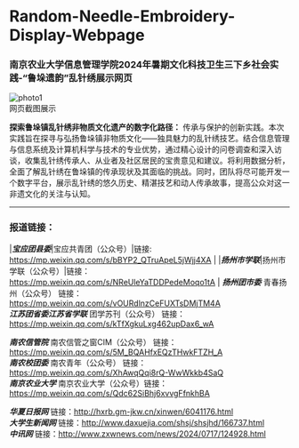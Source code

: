 # Random-Needle-Embroidery-Display-Webpage
### 南京农业大学信息管理学院2024年暑期文化科技卫生三下乡社会实践-“鲁垛遗韵”乱针绣展示网页  

![photo1](https://github.com/user-attachments/assets/39897d26-d2ab-4c19-9597-2fefa9707bdf)  
网页截图展示

**探索鲁垛镇乱针绣非物质文化遗产的数字化路径：**
传承与保护的创新实践。本次实践旨在探寻与弘扬鲁垛镇非物质文化——独具魅力的乱针绣技艺。结合信息管理与信息系统及计算机科学与技术的专业优势，通过精心设计的问卷调查和深入访谈，收集乱针绣传承人、从业者及社区居民的宝贵意见和建议。将利用数据分析，全面了解乱针绣在鲁垛镇的传承现状及其面临的挑战。同时，团队将尽可能开发一个数字平台，展示乱针绣的悠久历史、精湛技艺和动人传承故事，提高公众对这一非遗文化的关注与认知。

---
### 报道链接：
|***宝应团县委***|宝应共青团（公众号）|链接: https://mp.weixin.qq.com/s/bBYP2_QTruApeL5jWjj4XA  |
|***扬州市学联***|扬州市学联（公众号）|链接：https://mp.weixin.qq.com/s/NReUleYaTDDPedeMoqo1tA  |
***扬州团市委***   青春扬州（公众号） 链接：https://mp.weixin.qq.com/s/vOURdlnzCeFUXTsDMjTM4A  
***江苏团省委江苏省学联***   团学苏刊（公众号） 链接：https://mp.weixin.qq.com/s/kTfXgkuLxg462upDax6_wA  

***南农信管院***   南农信管之窗CIM（公众号） 链接：https://mp.weixin.qq.com/s/5M_BQAHfxEQzTHwkFTZH_A  
***南农校团委***   南农青年（公众号） 链接：https://mp.weixin.qq.com/s/XhAwqQqi8rQ-WwWkkb4SaQ  
***南京农业大学***   南京农业大学（公众号）链接：https://mp.weixin.qq.com/s/Qdc62SiBhj6xvvgFfnkhBA  

***华夏日报网*** 链接：http://hxrb.gm-jkw.cn/xinwen/6041176.html  
***大学生新闻网*** 链接：http://www.daxuejia.com/shsj/shsjhd/166737.html  
***中讯网*** 链接：http://www.zxwnews.com/news/2024/0717/124928.html  
